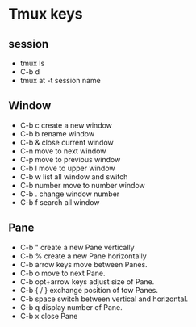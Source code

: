 # Tmux keys

## session
* tmux ls 
* C-b d
* tmux at -t session name

## Window
* C-b c create a new window
* C-b b rename window
* C-b & close current window
* C-n move to next window
* C-p move to previous window
* C-b l move to upper window
* C-b w list all window and switch
* C-b number move to number window
* C-b . change window number
* C-b f search all window

## Pane
* C-b " create a new Pane vertically
* C-b % create a new Pane horizontally
* C-b arrow keys  move between Panes.
* C-b o move to next Pane.
* C-b opt+arrow keys adjust size of Pane.
* C-b { / } exchange position of tow Panes.
* C-b space switch between vertical and horizontal.
* C-b q display number of Pane.
* C-b x close Pane

